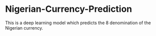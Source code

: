 # Nigerian-Currency-Prediction
This is a deep learning model which predicts the 8 denomination of the Nigerian currency.  
